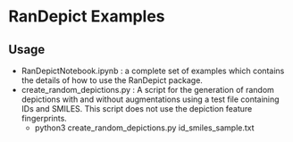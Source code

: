 # RanDepict Examples

## Usage

- RanDepictNotebook.ipynb : a complete set of examples which contains the details of how to use the RanDepict package.
- create_random_depictions.py : A script for the generation of random depictions with and without augmentations using a test file containing IDs and SMILES. This script does not use the depiction feature fingerprints.
    - python3 create_random_depictions.py id_smiles_sample.txt
